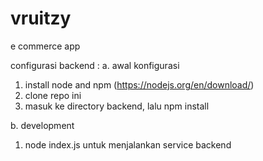 # vruitzy
e commerce app

configurasi backend :
a. awal konfigurasi
1. install node and npm (https://nodejs.org/en/download/)
2. clone repo ini
3. masuk ke directory backend, lalu npm install

b. development
1. node index.js untuk menjalankan service backend

